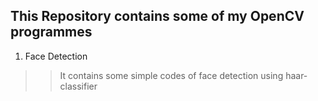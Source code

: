 ## This Repository contains some of my OpenCV programmes

1. Face Detection
>> It contains some simple codes of face detection using haar-classifier
